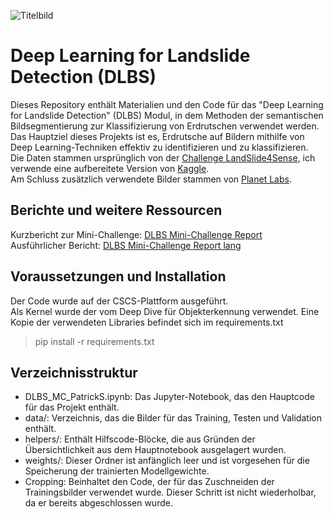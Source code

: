 
![Titelbild](https://github.com/patschue/DLBS_landslides/assets/84413011/e5cdb28d-6702-46e7-9588-e7b53e43527f)

# Deep Learning for Landslide Detection (DLBS)

Dieses Repository enthält Materialien und den Code für das "Deep Learning for Landslide Detection" (DLBS) Modul, in dem Methoden der semantischen Bildsegmentierung zur Klassifizierung von Erdrutschen verwendet werden.  
Das Hauptziel dieses Projekts ist es, Erdrutsche auf Bildern mithilfe von Deep Learning-Techniken effektiv zu identifizieren und zu klassifizieren.  
Die Daten stammen ursprünglich von der [Challenge LandSlide4Sense](https://www.iarai.ac.at/landslide4sense/challenge/), ich verwende eine aufbereitete Version von [Kaggle](https://www.kaggle.com/datasets/niyarrbarman/landslide-divided).  
Am Schluss zusätzlich verwendete Bilder stammen von [Planet Labs](https://www.planet.com/gallery/).

## Berichte und weitere Ressourcen

Kurzbericht zur Mini-Challenge: [DLBS Mini-Challenge Report](https://wandb.ai/patschue/DLBS%20Landslides%20FCN/reports/DLBS-Mini-Challenge-Report--Vmlldzo1NzE5OTc0)  
Ausführlicher Bericht: [DLBS Mini-Challenge Report lang](https://wandb.ai/patschue/DLBS%20Landslides%20FCN/reports/DLBS-Mini-Challenge-Report-lang--Vmlldzo1NzE3Njg0)

## Voraussetzungen und Installation

Der Code wurde auf der CSCS-Plattform ausgeführt.  
Als Kernel wurde der vom Deep Dive für Objekterkennung verwendet. Eine Kopie der verwendeten Libraries befindet sich im requirements.txt

> pip install -r requirements.txt

## Verzeichnisstruktur

- DLBS_MC_PatrickS.ipynb: Das Jupyter-Notebook, das den Hauptcode für das Projekt enthält.
- data/: Verzeichnis, das die Bilder für das Training, Testen und Validation enthält.
- helpers/: Enthält Hilfscode-Blöcke, die aus Gründen der Übersichtlichkeit aus dem Hauptnotebook ausgelagert wurden.
- weights/: Dieser Ordner ist anfänglich leer und ist vorgesehen für die Speicherung der trainierten Modellgewichte.
- Cropping: Beinhaltet den Code, der für das Zuschneiden der Trainingsbilder verwendet wurde. Dieser Schritt ist nicht wiederholbar, da er bereits abgeschlossen wurde.
